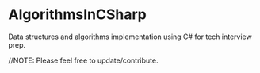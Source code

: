 # AlgorithmsInCSharp
Data structures and algorithms implementation using C# for tech interview prep.

//NOTE: Please feel free to update/contribute.
